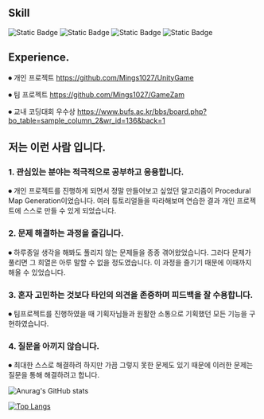 ##  Skill
![Static Badge](https://img.shields.io/badge/Tool-Unity-white)
![Static Badge](https://img.shields.io/badge/Language-C%23-brightgreen)
![Static Badge](https://img.shields.io/badge/Modeling-Blender-orange)
![Static Badge](https://img.shields.io/badge/Version_Control-Github-purple)


## Experience.

⏺︎ 개인 프로젝트 https://github.com/Mings1027/UnityGame

⏺︎ 팀 프로젝트 https://github.com/Mings1027/GameZam

⏺︎ 교내 코딩대회 우수상 https://www.bufs.ac.kr/bbs/board.php?bo_table=sample_column_2&wr_id=136&back=1

## 저는 이런 사람 입니다.

### 1. 관심있는 분야는 적극적으로 공부하고 응용합니다.

⏺︎ 개인 프로젝트를 진행하게 되면서 정말 만들어보고 싶었던 알고리즘이 Procedural Map Generation이었습니다. 여러 튜토리얼들을 따라해보며 연습한 결과 개인 프로젝트에 스스로 만들 수 있게 되었습니다. 

### 2. 문제 해결하는 과정을 즐깁니다.

⏺︎ 하루종일 생각을 해봐도 풀리지 않는 문제들을 종종 겪어왔었습니다. 그러다 문제가 풀리면 그 희열은 아루 말할 수 없을 정도였습니다.
이 과정을 즐기기 때문에 이때까지 해올 수 있었습니다.

### 3. 혼자 고민하는 것보다 타인의 의견을 존중하며 피드백을 잘 수용합니다.

⏺︎ 팀프로젝트를 진행하였을 때 기획자님들과 원활한 소통으로 기획했던 모든 기능을 구현하였습니다.

### 4. 질문을 아끼지 않습니다.

⏺︎ 최대한 스스로 해결하려 하지만 가끔 그렇지 못한 문제도 있기 때문에 이러한 문제는 질문을 통해 해결하려고 합니다.

![Anurag's GitHub stats](https://github-readme-stats.vercel.app/api?username=Mings1027&show_icons=true&theme=github_dark)

[![Top Langs](https://github-readme-stats.vercel.app/api/top-langs/?username=Mings1027&layout=compact)](https://github.com/Mings1027)

